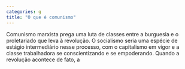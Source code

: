 ```yaml
---
categories: g
title: "O que é comunismo"
---
```

Comunismo marxista prega uma luta de classes entre a burguesia e o proletariado que leva à revolução. O socialismo seria uma espécie de estágio intermediário nesse processo, com o capitalismo em vigor e a classe trabalhadora se conscientizando e se empoderando. Quando a revolução acontece de fato, a